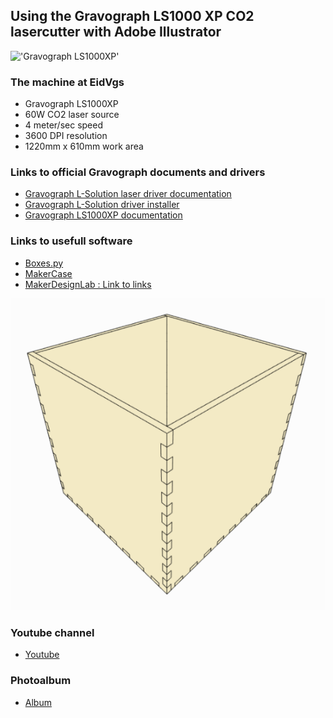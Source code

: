 ## Using the Gravograph LS1000 XP CO2 lasercutter with Adobe Illustrator

!['Gravograph LS1000XP'](https://gravograph.no/wp-content/uploads/2018/12/LS1000XP_web-3.jpg)


### The machine at EidVgs
* Gravograph LS1000XP
* 60W CO2 laser source
* 4 meter/sec speed
* 3600 DPI resolution
* 1220mm x 610mm work area

### Links to official Gravograph documents and drivers
* [Gravograph L-Solution laser driver documentation][1]
* [Gravograph L-Solution driver installer][2]
* [Gravograph LS1000XP documentation][3]

### Links to usefull software
* [Boxes.py][10]
* [MakerCase][11]
* [MakerDesignLab : Link to links][12]


!['Maker Case'](https://github.com/jarleven/Lasercutter/raw/master/Adobe-Illustrator/makercase.png)

### Youtube channel
* [Youtube][20]

### Photoalbum
* [Album][30]





[1]:https://gravograph.no/uploads/FAQ/Installere%20GT%20Smartstream%20p%C3%A5%20Windows%20Vista.pdf
[2]:https://gravograph.no/lsolution-7-28-3/
[3]:https://www.gravotech.com/products/laser-stations-laser-tables/ls1000xp
[10]:https://www.festi.info/boxes.py/
[11]:https://en.makercase.com/#/
[12]:https://makerdesignlab.com/tutorials-tips/online-file-generators-for-laser-cutting/
[20]:https://www.youtube.com/channel/UCbalQbcKA99XwuRVl5Chzbw
[30]:https://photos.app.goo.gl/XnPmDQoEu5akArEb9

